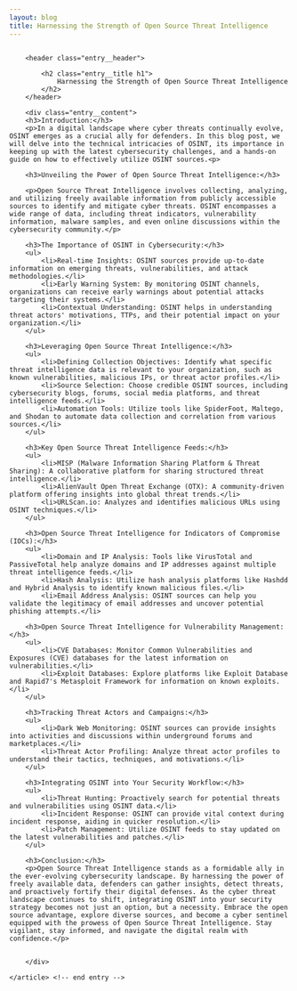 ```yaml
---
layout: blog
title: Harnessing the Strength of Open Source Threat Intelligence
---
```



<div id="main" class="s-content__main large-8 column">
    <article class="entry">

        <header class="entry__header">

            <h2 class="entry__title h1">
                Harnessing the Strength of Open Source Threat Intelligence
            </h2>        
        </header>

        <div class="entry__content">
        <h3>Introduction:</h3>
        <p>In a digital landscape where cyber threats continually evolve, OSINT emerges as a crucial ally for defenders. In this blog post, we will delve into the technical intricacies of OSINT, its importance in keeping up with the latest cybersecurity challenges, and a hands-on guide on how to effectively utilize OSINT sources.<p>

        <h3>Unveiling the Power of Open Source Threat Intelligence:</h3>

        <p>Open Source Threat Intelligence involves collecting, analyzing, and utilizing freely available information from publicly accessible sources to identify and mitigate cyber threats. OSINT encompasses a wide range of data, including threat indicators, vulnerability information, malware samples, and even online discussions within the cybersecurity community.</p>

        <h3>The Importance of OSINT in Cybersecurity:</h3>
        <ul>
            <li>Real-time Insights: OSINT sources provide up-to-date information on emerging threats, vulnerabilities, and attack methodologies.</li>
            <li>Early Warning System: By monitoring OSINT channels, organizations can receive early warnings about potential attacks targeting their systems.</li>
            <li>Contextual Understanding: OSINT helps in understanding threat actors' motivations, TTPs, and their potential impact on your organization.</li>
        </ul>

        <h3>Leveraging Open Source Threat Intelligence:</h3>
        <ul>
            <li>Defining Collection Objectives: Identify what specific threat intelligence data is relevant to your organization, such as known vulnerabilities, malicious IPs, or threat actor profiles.</li>
            <li>Source Selection: Choose credible OSINT sources, including cybersecurity blogs, forums, social media platforms, and threat intelligence feeds.</li>
            <li>Automation Tools: Utilize tools like SpiderFoot, Maltego, and Shodan to automate data collection and correlation from various sources.</li>
        </ul>

        <h3>Key Open Source Threat Intelligence Feeds:</h3>
        <ul>
            <li>MISP (Malware Information Sharing Platform & Threat Sharing): A collaborative platform for sharing structured threat intelligence.</li>
            <li>AlienVault Open Threat Exchange (OTX): A community-driven platform offering insights into global threat trends.</li>
            <li>URLScan.io: Analyzes and identifies malicious URLs using OSINT techniques.</li>
        </ul>

        <h3>Open Source Threat Intelligence for Indicators of Compromise (IOCs):</h3>
        <ul>
            <li>Domain and IP Analysis: Tools like VirusTotal and PassiveTotal help analyze domains and IP addresses against multiple threat intelligence feeds.</li>
            <li>Hash Analysis: Utilize hash analysis platforms like Hashdd and Hybrid Analysis to identify known malicious files.</li>
            <li>Email Address Analysis: OSINT sources can help you validate the legitimacy of email addresses and uncover potential phishing attempts.</li>
        
        <h3>Open Source Threat Intelligence for Vulnerability Management:</h3>
        <ul>
            <li>CVE Databases: Monitor Common Vulnerabilities and Exposures (CVE) databases for the latest information on vulnerabilities.</li>
            <li>Exploit Databases: Explore platforms like Exploit Database and Rapid7's Metasploit Framework for information on known exploits.</li>
        </ul>
        
        <h3>Tracking Threat Actors and Campaigns:</h3>
        <ul>
            <li>Dark Web Monitoring: OSINT sources can provide insights into activities and discussions within underground forums and marketplaces.</li>
            <li>Threat Actor Profiling: Analyze threat actor profiles to understand their tactics, techniques, and motivations.</li>
        </ul>

        <h3>Integrating OSINT into Your Security Workflow:</h3>
        <ul>
            <li>Threat Hunting: Proactively search for potential threats and vulnerabilities using OSINT data.</li>
            <li>Incident Response: OSINT can provide vital context during incident response, aiding in quicker resolution.</li>
            <li>Patch Management: Utilize OSINT feeds to stay updated on the latest vulnerabilities and patches.</li>
        </ul>
        
        <h3>Conclusion:</h3>
        <p>Open Source Threat Intelligence stands as a formidable ally in the ever-evolving cybersecurity landscape. By harnessing the power of freely available data, defenders can gather insights, detect threats, and proactively fortify their digital defenses. As the cyber threat landscape continues to shift, integrating OSINT into your security strategy becomes not just an option, but a necessity. Embrace the open source advantage, explore diverse sources, and become a cyber sentinel equipped with the prowess of Open Source Threat Intelligence. Stay vigilant, stay informed, and navigate the digital realm with confidence.</p>

    
        </div> 

    </article> <!-- end entry -->

</div> <!-- end main -->      